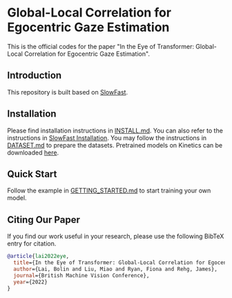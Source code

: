 # Global-Local Correlation for Egocentric Gaze Estimation

This is the official codes for the paper "In the Eye of Transformer: Global-Local Correlation for Egocentric Gaze Estimation".

[//]: # (<div align="center">)

[//]: # (  <img src="demo/ava_demo.gif" width="600px"/>)

[//]: # (</div>)

## Introduction

This repository is built based on [SlowFast](https://github.com/facebookresearch/SlowFast).

## Installation

Please find installation instructions in [INSTALL.md](INSTALL.md). You can also refer to the instructions in [SlowFast Installation](https://github.com/facebookresearch/SlowFast/blob/main/INSTALL.md).
You may follow the instructions in [DATASET.md](slowfast/datasets/DATASET.md) to prepare the datasets. Pretrained models on Kinetics can be downloaded [here](https://github.com/facebookresearch/SlowFast/blob/main/MODEL_ZOO.md).

## Quick Start

Follow the example in [GETTING_STARTED.md](GETTING_STARTED.md) to start training your own model.


## Citing Our Paper
If you find our work useful in your research, please use the following BibTeX entry for citation.
```BibTeX
@article{lai2022eye,
  title={In the Eye of Transformer: Global-Local Correlation for Egocentric Gaze Estimation},
  author={Lai, Bolin and Liu, Miao and Ryan, Fiona and Rehg, James},
  journal={British Machine Vision Conference},
  year={2022}
}
```
